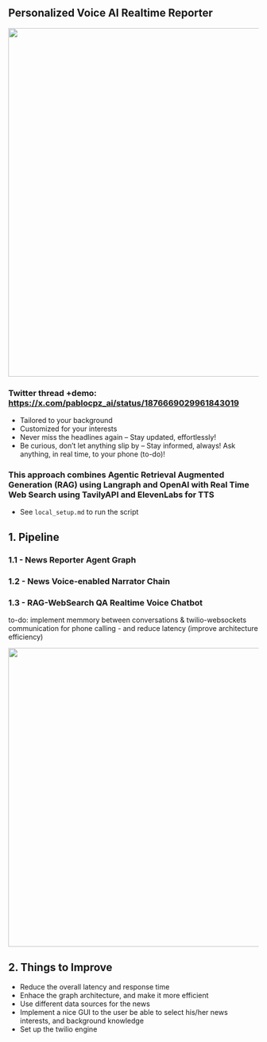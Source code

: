 ## Personalized Voice AI Realtime Reporter

<p align="center">
  <img src="https://github.com/user-attachments/assets/f76edc19-9518-4422-a3d0-47388a641531" width="700">
</p>


### Twitter thread +demo: https://x.com/pablocpz_ai/status/1876669029961843019 

- Tailored to your background
- Customized for your interests
- Never miss the headlines again – Stay updated, effortlessly!
- Be curious, don’t let anything slip by – Stay informed, always! Ask anything, in real time, to your phone (to-do)!

### This approach combines Agentic Retrieval Augmented Generation (RAG) using Langraph and OpenAI with Real Time Web Search using TavilyAPI and ElevenLabs for TTS

- See `local_setup.md` to run the script

## 1. Pipeline

### 1.1 - News Reporter Agent Graph
### 1.2 - News Voice-enabled Narrator Chain

### 1.3 - RAG-WebSearch QA Realtime Voice Chatbot
to-do: implement memmory between conversations & twilio-websockets communication for phone calling - and reduce latency (improve architecture efficiency)

<p align="center">
  <img src="https://github.com/user-attachments/assets/92d9a46a-ffd4-46b2-aa3a-d1bcaba71e48" width="600">
</p>

## 2. Things to Improve

- Reduce the overall latency and response time
- Enhace the graph architecture, and make it more efficient
- Use different data sources for the news
- Implement a nice GUI to the user be able to select his/her news interests, and background knowledge
- Set up the twilio engine
